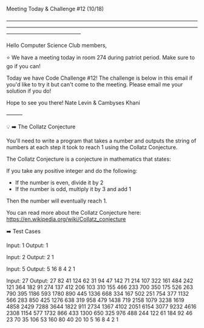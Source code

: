 Meeting Today & Challenge #12 (10/18)

——————————————————————————————————————————————————————————————————————————————————————

Hello Computer Science Club members,

⭐️ We have a meeting today in room 274 during patriot period.
Make sure to go if you can!

Today we have Code Challenge #12! The challenge is below in this email if you'd like to try it but can't come to the meeting. Please email me your solution if you do!

Hope to see you there!
Nate Levin & Cambyses Khani

———

💡 ➡️ The Collatz Conjecture

You'll need to write a program that takes a number and outputs the string of numbers at each step it took to reach 1 using the Collatz Conjecture.

The Collatz Conjecture is a conjecture in mathematics that states:

If you take any positive integer and do the following:

-   If the number is even, divide it by 2
-   If the number is odd, multiply it by 3 and add 1

Then the number will eventually reach 1.

You can read more about the Collatz Conjecture here: https://en.wikipedia.org/wiki/Collatz_conjecture

➡️ Test Cases

Input: 1
Output: 1

Input: 2
Output: 2 1

Input: 5
Output: 5 16 8 4 2 1

Input: 27
Output: 27 82 41 124 62 31 94 47 142 71 214 107 322 161 484 242 121 364 182 91 274 137 412 206 103 310 155 466 233 700 350 175 526 263 790 395 1186 593 1780 890 445 1336 668 334 167 502 251 754 377 1132 566 283 850 425 1276 638 319 958 479 1438 719 2158 1079 3238 1619 4858 2429 7288 3644 1822 911 2734 1367 4102 2051 6154 3077 9232 4616 2308 1154 577 1732 866 433 1300 650 325 976 488 244 122 61 184 92 46 23 70 35 106 53 160 80 40 20 10 5 16 8 4 2 1
